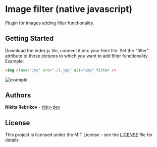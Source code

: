 # Image filter (native javascript)

Plugin for images adding filter functionality.

## Getting Started

Download the index.js file, connect it into your html file. Set the "filter" attribute to those pictures to which you want to add filter functionality. Example:

```html
<img class="img" src="./1.jpg" alt="img" filter />
```

![example](https://user-images.githubusercontent.com/51950015/86539117-de619b80-bf02-11ea-8cbd-8c50fcb92242.png)

## Authors

**Nikita Rebrikov** - [rbkv-dev](https://github.com/rbkv-dev/)

## License

This project is licensed under the MIT License - see the [LICENSE](LICENSE) file for details

